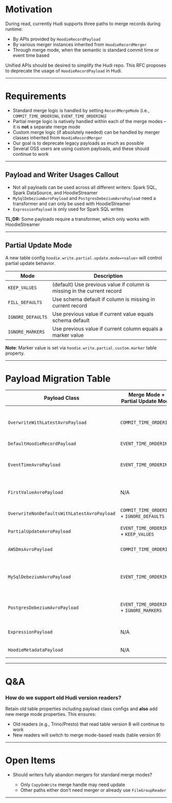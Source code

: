 # Motivation

During read, currently Hudi supports three paths to merge records during runtime:

* By APIs provided by `HoodieRecordPayload`
* By various merger instances inherited from `HoodieRecordMerger`
* Through merge mode, when the semantic is standard commit time or event time based

Unified APIs should be desired to simplify the Hudi repo. This RFC proposes to deprecate the usage of `HoodieRecordPayload` in Hudi.

---

# Requirements

* Standard merge logic is handled by setting `RecordMergeMode` (i.e., `COMMIT_TIME_ORDERING`, `EVENT_TIME_ORDERING`)
* Partial merge logic is natively handled within each of the merge modes – it is **not** a separate merge mode
* Custom merge logic (if absolutely needed) can be handled by merger classes inherited from `HoodieRecordMerger`
* Our goal is to deprecate legacy payloads as much as possible
* Several OSS users are using custom payloads, and these should continue to work

---

## Payload and Writer Usages Callout

* Not all payloads can be used across all different writers: Spark SQL, Spark DataSource, and HoodieStreamer
* `MySqlDebeziumAvroPayload` and `PostgresDebeziumAvroPayload` need a transformer and can only be used with HoodieStreamer
* `ExpressionPayload` is only used for Spark SQL writes

**TL;DR:** Some payloads require a transformer, which only works with HoodieStreamer

---

## Partial Update Mode

A new table config `hoodie.write.partial.update.mode=<value>` will control partial update behavior.

| Mode              | Description                                                             |
| ----------------- | ----------------------------------------------------------------------- |
| `KEEP_VALUES`     | (default) Use previous value if column is missing in the current record |
| `FILL_DEFAULTS`   | Use schema default if column is missing in current record               |
| `IGNORE_DEFAULTS` | Use previous value if current value equals schema default               |
| `IGNORE_MARKERS`  | Use previous value if current column equals a marker value              |

**Note**: Marker value is set via `hoodie.write.partial.custom.marker` table property.

---

# Payload Migration Table

| Payload Class                               | Merge Mode + Partial Update Mode           | Changes Proposed                                                                                   | Recommendations to User                                    | Behavior / Notes                                                                                                                         |
| ------------------------------------------- | ------------------------------------------ | -------------------------------------------------------------------------------------------------- | ---------------------------------------------------------- | ---------------------------------------------------------------------------------------------------------------------------------------- |
| `OverwriteWithLatestAvroPayload`            | `COMMIT_TIME_ORDERING`                     | Set merge mode and remove payload class config                                                     | None                                                       | Custom delete markers will start working. Migration doesn't retain exact old behavior to reduce complexity.                              |
| `DefaultHoodieRecordPayload`                | `EVENT_TIME_ORDERING`                      | Set merge mode and remove payload class config                                                     | No action                                                  | No change in behavior                                                                                                                    |
| `EventTimeAvroPayload`                      | `EVENT_TIME_ORDERING`                      | Set `hoodie.write.enable.event.time.watermark.in.commit.metadata=true`                             | Set config true if this payload is detected                | Only writers are impacted (post table version 9). Event time metadata is written for this payload, not for `DefaultHoodieRecordPayload`. |
| `FirstValueAvroPayload`                     | N/A                                        | Stop support unless explicit merger class is defined                                               | Recommend users define their own merger class              | Deprecated. Previously returned old record if ordering values matched.                                                                   |
| `OverwriteNonDefaultsWithLatestAvroPayload` | `COMMIT_TIME_ORDERING` + `IGNORE_DEFAULTS` | Set partial update mode                                                                            | Add partial update mode support                            | Default values compared using schema. Writers require table version 9.                                                                   |
| `PartialUpdateAvroPayload`                  | `EVENT_TIME_ORDERING` + `KEEP_VALUES`      | Set partial update mode                                                                            | Add partial update mode support                            | Missing columns use values from the previous record                                                                                      |
| `AWSDmsAvroPayload`                         | `COMMIT_TIME_ORDERING`                     | Serialize delete marker configs into table property                                                | Upgrade readers before writers                             | Fixes for MoR readers; writer support requires table version 9                                                                           |
| `MySqlDebeziumAvroPayload`                  | `EVENT_TIME_ORDERING`                      | Create `LegacyMySqlDebeziumAvroMerger` for existing tables; new transformer for new tables         | Existing tables need no action; update transformer for new | Uses custom comparison logic for `_event_seq` like "002.3" vs "02.12" where string comparison fails but numeric parsing works            |
| `PostgresDebeziumAvroPayload`               | `EVENT_TIME_ORDERING` + `IGNORE_MARKERS`   | Set `hoodie.write.partial.update.mode=IGNORE_MARKERS` and marker as `__debezium_unavailable_value` | Full compaction and rollback of pending commits required   | Readers backward-compatible; payload logic: if column == marker → use old value, else → new value                                        |
| `ExpressionPayload`                         | N/A                                        | Leave unchanged                                                                                    | None                                                       | Under new workflow implementation; specific to Spark                                                                                     |
| `HoodieMetadataPayload`                     | N/A                                        | Create and configure specific merger class                                                         | No action                                                  | Highly custom logic; treated separately                                                                                                  |

---

# Q\&A

### How do we support old Hudi version readers?

Retain old table properties including payload class configs and **also** add new merge mode properties.
This ensures:

* Old readers (e.g., Trino/Presto) that read table version 8 will continue to work
* New readers will switch to merge mode-based reads (table version 9)

---

# Open Items

* Should writers fully abandon mergers for standard merge modes?

    * Only `CopyOnWrite` merge handle may need update
    * Other paths either don’t need merger or already use `FileGroupReader`

---

